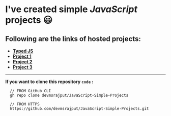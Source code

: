 # I've created simple _JavaScript_ projects 😃

## Following are the links of hosted projects:
+ __[Typed JS](https://devmsrajput.github.io/JavaScript-Simple-Projects/Typed%20JS/)__
+ __[Project 1](https://devmsrajput.github.io/JavaScript-Simple-Projects/project1/)__
+ __[Project 2](https://devmsrajput.github.io/JavaScript-Simple-Projects/project2/)__
+ __[Project 3](https://devmsrajput.github.io/JavaScript-Simple-Projects/project3/)__

***
__If you want to clone this repository `code` :__
```
  // FROM GitHub CLI
  gh repo clone devmsrajput/JavaScript-Simple-Projects
```
```
  // FROM HTTPS
  https://github.com/devmsrajput/JavaScript-Simple-Projects.git
```
